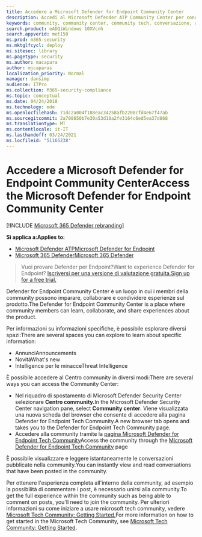 ```yaml
---
title: Accedere a Microsoft Defender for Endpoint Community Center
description: Accedi al Microsoft Defender ATP Community Center per condividere esperienze, interagire e conoscere il prodotto.
keywords: community, community center, community tech, conversazione, annunci
search.product: eADQiWindows 10XVcnh
search.appverid: met150
ms.prod: m365-security
ms.mktglfcycl: deploy
ms.sitesec: library
ms.pagetype: security
ms.author: macapara
author: mjcaparas
localization_priority: Normal
manager: dansimp
audience: ITPro
ms.collection: M365-security-compliance
ms.topic: conceptual
ms.date: 04/24/2018
ms.technology: mde
ms.openlocfilehash: 71dc2a004f188eac34258afb2200cfd4e67f47ab
ms.sourcegitcommit: 2a708650b7e30a53d10a2fe3164c6ed5ea37d868
ms.translationtype: MT
ms.contentlocale: it-IT
ms.lasthandoff: 03/24/2021
ms.locfileid: "51165238"
---
```

# <a name="access-the-microsoft-defender-for-endpoint-community-center"></a><span data-ttu-id="c7ca5-104">Accedere a Microsoft Defender for Endpoint Community Center</span><span class="sxs-lookup"><span data-stu-id="c7ca5-104">Access the Microsoft Defender for Endpoint Community Center</span></span>

[!INCLUDE [Microsoft 365 Defender rebranding](../../includes/microsoft-defender.md)]

<span data-ttu-id="c7ca5-105">**Si applica a:**</span><span class="sxs-lookup"><span data-stu-id="c7ca5-105">**Applies to:**</span></span>
- [<span data-ttu-id="c7ca5-106">Microsoft Defender ATP</span><span class="sxs-lookup"><span data-stu-id="c7ca5-106">Microsoft Defender for Endpoint</span></span>](https://go.microsoft.com/fwlink/p/?linkid=2154037)
- [<span data-ttu-id="c7ca5-107">Microsoft 365 Defender</span><span class="sxs-lookup"><span data-stu-id="c7ca5-107">Microsoft 365 Defender</span></span>](https://go.microsoft.com/fwlink/?linkid=2118804)

><span data-ttu-id="c7ca5-108">Vuoi provare Defender per Endpoint?</span><span class="sxs-lookup"><span data-stu-id="c7ca5-108">Want to experience Defender for Endpoint?</span></span> [<span data-ttu-id="c7ca5-109">Iscriversi per una versione di valutazione gratuita.</span><span class="sxs-lookup"><span data-stu-id="c7ca5-109">Sign up for a free trial.</span></span>](https://www.microsoft.com/microsoft-365/windows/microsoft-defender-atp?ocid=docs-wdatp-assignaccess-abovefoldlink)

<span data-ttu-id="c7ca5-110">Defender for Endpoint Community Center è un luogo in cui i membri della community possono imparare, collaborare e condividere esperienze sul prodotto.</span><span class="sxs-lookup"><span data-stu-id="c7ca5-110">The Defender for Endpoint Community Center is a place where community members can learn, collaborate, and share experiences about the product.</span></span> 

<span data-ttu-id="c7ca5-111">Per informazioni su informazioni specifiche, è possibile esplorare diversi spazi:</span><span class="sxs-lookup"><span data-stu-id="c7ca5-111">There are several spaces you can explore to learn about specific information:</span></span>
- <span data-ttu-id="c7ca5-112">Annunci</span><span class="sxs-lookup"><span data-stu-id="c7ca5-112">Announcements</span></span> 
- <span data-ttu-id="c7ca5-113">Novità</span><span class="sxs-lookup"><span data-stu-id="c7ca5-113">What's new</span></span>
- <span data-ttu-id="c7ca5-114">Intelligence per le minacce</span><span class="sxs-lookup"><span data-stu-id="c7ca5-114">Threat Intelligence</span></span>


<span data-ttu-id="c7ca5-115">È possibile accedere al Centro community in diversi modi:</span><span class="sxs-lookup"><span data-stu-id="c7ca5-115">There are several ways you can access the Community Center:</span></span>
- <span data-ttu-id="c7ca5-116">Nel riquadro di spostamento di Microsoft Defender Security Center selezionare **Centro community.**</span><span class="sxs-lookup"><span data-stu-id="c7ca5-116">In the Microsoft Defender Security Center navigation pane, select **Community center**.</span></span>  <span data-ttu-id="c7ca5-117">Viene visualizzata una nuova scheda del browser che consente di accedere alla pagina Defender for Endpoint Tech Community.</span><span class="sxs-lookup"><span data-stu-id="c7ca5-117">A new browser tab opens and takes you to the Defender for Endpoint Tech Community page.</span></span> 
- <span data-ttu-id="c7ca5-118">Accedere alla community tramite la [pagina Microsoft Defender for Endpoint Tech Community](https://techcommunity.microsoft.com/t5/Windows-Defender-Advanced-Threat/ct-p/WindowsDefenderAdvanced)</span><span class="sxs-lookup"><span data-stu-id="c7ca5-118">Access the community through the [Microsoft Defender for Endpoint Tech Community](https://techcommunity.microsoft.com/t5/Windows-Defender-Advanced-Threat/ct-p/WindowsDefenderAdvanced) page</span></span>


<span data-ttu-id="c7ca5-119">È possibile visualizzare e leggere istantaneamente le conversazioni pubblicate nella community.</span><span class="sxs-lookup"><span data-stu-id="c7ca5-119">You can instantly view and read conversations that have been posted in the community.</span></span> 

<span data-ttu-id="c7ca5-120">Per ottenere l'esperienza completa all'interno della community, ad esempio la possibilità di commentare i post, è necessario unirsi alla community.</span><span class="sxs-lookup"><span data-stu-id="c7ca5-120">To get the full experience within the community such as being able to comment on posts, you'll need to join the community.</span></span> <span data-ttu-id="c7ca5-121">Per ulteriori informazioni su come iniziare a usare microsoft tech community, vedere [Microsoft Tech Community: Getting Started.](https://techcommunity.microsoft.com/t5/Getting-Started/Microsoft-Tech-Community-Getting-Started-Guide/m-p/77888#M15)</span><span class="sxs-lookup"><span data-stu-id="c7ca5-121">For more information on how to get started in the Microsoft Tech Community, see [Microsoft Tech Community: Getting Started](https://techcommunity.microsoft.com/t5/Getting-Started/Microsoft-Tech-Community-Getting-Started-Guide/m-p/77888#M15).</span></span>

